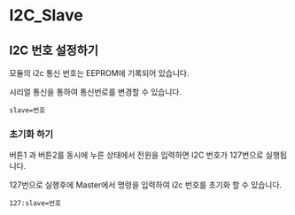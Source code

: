 # I2C_Slave



## I2C 번호 설정하기

모듈의 i2c 통신 번호는 EEPROM에 기록되어 있습니다.

시리얼 통신을 통하여 통신번로를 변경할 수 있습니다.

```
slave=번호
```



### 초기화 하기

버튼1 과 버튼2를 동시에 누른 상태에서 전원을 입력하면 I2C 번호가 127번으로 실행됩니다.



127번으로 실행후에 Master에서 명령을 입력하여 i2c 번호를 초기화 할 수 있습니다.

```
127:slave=번호
```

